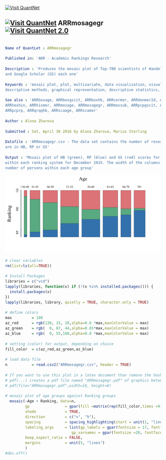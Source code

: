 
[<img src="https://github.com/QuantLet/Styleguide-and-Validation-procedure/blob/master/pictures/banner.png" alt="Visit QuantNet">](http://quantlet.de/index.php?p=info)

## [<img src="https://github.com/QuantLet/Styleguide-and-Validation-procedure/blob/master/pictures/qloqo.png" alt="Visit QuantNet">](http://quantlet.de/) **ARRmosagegr** [<img src="https://github.com/QuantLet/Styleguide-and-Validation-procedure/blob/master/pictures/QN2.png" width="60" alt="Visit QuantNet 2.0">](http://quantlet.de/d3/ia)


```yaml

Name of QuantLet : ARRmosagegr

Published in: 'ARR - Academic Rankings Research'

Description : 'Produces the mosaic plot of Top-700 scientists of Handelsblatt (HB), RePEc (RP) 
and Google Scholar (GS) each one'

Keywords : 'mosaic plot, plot, multivariate, data visualization, visualization, analysis, 
descriptive methods, graphical representation, descriptive statistics, descriptive, multivariate analysis '

See also : 'ARRboxage, ARRboxgscit, ARRboxhb, ARRcormer, ARRdenmer2d, ARRdenmer3d, ARRhexage, ARRhexcit, 
ARRhexhin, ARRhismer, ARRmosage, ARRmosagegr, ARRmossub, ARRpcpgscit, ARRpcphb, ARRpcpmer, 
ARRpcprp, ARRqrqqhb, ARRscaage, ARRscamer'

Author : Alona Zharova

Submitted : Sat, April 30 2016 by Alona Zharova, Marius Sterling

Datafile : 'ARRmosagegr.csv - The data set contains the number of researchers of certain age classes who 
are in HB, RP or GS'

Output : 'Mosaic plot of HB (green), RP (blue) and GS (red) scores for Top-458 scientists
within each ranking system for December 2015. The width of the columns represents the
number of persons within each age group'
```

![Picture1](ARRmosagegr.png)


```r
# clear variables
rm(list=ls(all=TRUE))

# Install Packages
libraries = c("vcd")
lapply(libraries, function(x) if (!(x %in% installed.packages())) {
  install.packages(x)
})
lapply(libraries, library, quietly = TRUE, character.only = TRUE)

# define colors
max         = 180
az_red      = rgb(138, 15, 20,alpha=0.6 *max,maxColorValue = max)
az_green    = rgb(  0, 87, 44,alpha=0.65*max,maxColorValue = max)
az_blue     = rgb(  0, 55,108,alpha=0.8 *max,maxColorValue = max)

# setting (color) for output, depending on choice
fill_color  = c(az_red,az_green,az_blue)

# load data file
n           = read.csv2("ARRmosagegr.csv", header = TRUE)

# If you want to use this plot in a latex document than remove the hash-symbols infront of pdf(...) and dev.off()!
# pdf(...) creates a pdf file named "ARRmosagegr.pdf" of graphics between pdf(...) and dev.off() 
# pdf(file="ARRmosagegr.pdf",width=16, height=8)

# mosaic plot of age groups against Ranking groups
  mosaic(~Age + Ranking, data=n, 
         gp                = gpar(fill =matrix(rep(fill_color,times =9),ncol=3,byrow = T),col = 9), # coloring so that all HB, GS and RP are colored the same
         shade             = TRUE,                                                                  # coloring according to gp
         direction         = c("v", "h"),                                                           # setting the axis 
         spacing           = spacing_highlighting(start = unit(1, "lines")),                        # spacing between age groups
         labeling_args     = list(gp_labels = gpar(fontsize = 17, fontface = 1),
                              gp_varnames = gpar(fontsize =20, fontface = 1)),						# settings for the axis labels (font, fontsize)
         keep_aspect_ratio = FALSE,                                                                 # allowing different length and width of plot, here fitted to pdf size
         margins           = unit(5, "lines")                                                       # spacing from margins
         )
#dev.off()

```
